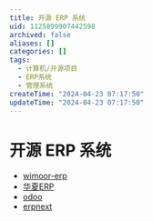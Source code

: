 ```yaml
---
title: 开源 ERP 系统
uid: 1125899907442598
archived: false
aliases: []
categories: []
tags:
  - 计算机/开源项目
  - ERP系统
  - 管理系统
createTime: "2024-04-23 07:17:50"
updateTime: "2024-04-23 07:17:50"
---
```


# 开源 ERP 系统

- [wimoor-erp](https://github.com/wimoor-erp/)
- [华夏ERP](https://github.com/jishenghua/jshERP)
- [odoo](https://github.com/odoo/odoo)
- [erpnext](https://github.com/frappe/erpnext)

